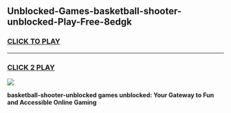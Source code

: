 
## Unblocked-Games-basketball-shooter-unblocked-Play-Free-8edgk
<h3>
<a href="https://premium76.site?title=basketball-shooter-unblocked&ref=10A">CLICK TO PLAY</a></h3>
<hr>

<h3>
<a href="https://premium76.site?title=basketball-shooter-unblocked&ref=10A">CLICK 2 PLAY</a>
  
</h3>

<a href="https://premium76.site?title=basketball-shooter-unblocked&ref=10A"><img src="https://clearcache.store/games.png"></a>


**basketball-shooter-unblocked games unblocked: Your Gateway to Fun and Accessible Online Gaming**
